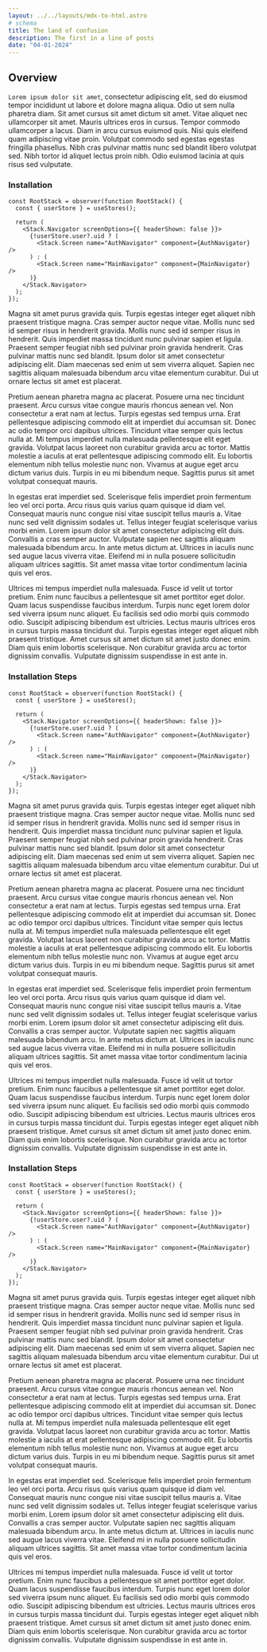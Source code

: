 ```yaml
---
layout: ../../layouts/mdx-to-html.astro
# schema
title: The land of confusion
description: The first in a line of posts
date: "04-01-2024"
---
```


## Overview

`Lorem ipsum dolor sit amet`, consectetur adipiscing elit, sed do eiusmod tempor incididunt ut labore et dolore magna aliqua. Odio ut sem nulla pharetra diam. Sit amet cursus sit amet dictum sit amet. Vitae aliquet nec ullamcorper sit amet. Mauris ultrices eros in cursus. Tempor commodo ullamcorper a lacus. Diam in arcu cursus euismod quis. Nisi quis eleifend quam adipiscing vitae proin. Volutpat commodo sed egestas egestas fringilla phasellus. Nibh cras pulvinar mattis nunc sed blandit libero volutpat sed. Nibh tortor id aliquet lectus proin nibh. Odio euismod lacinia at quis risus sed vulputate.

### Installation

```tsx
const RootStack = observer(function RootStack() {
  const { userStore } = useStores();

  return (
    <Stack.Navigator screenOptions={{ headerShown: false }}>
      {!userStore.user?.uid ? (
        <Stack.Screen name="AuthNavigator" component={AuthNavigator} />
      ) : (
        <Stack.Screen name="MainNavigator" component={MainNavigator} />
      )}
    </Stack.Navigator>
  );
});
```

Magna sit amet purus gravida quis. Turpis egestas integer eget aliquet nibh praesent tristique magna. Cras semper auctor neque vitae. Mollis nunc sed id semper risus in hendrerit gravida. Mollis nunc sed id semper risus in hendrerit. Quis imperdiet massa tincidunt nunc pulvinar sapien et ligula. Praesent semper feugiat nibh sed pulvinar proin gravida hendrerit. Cras pulvinar mattis nunc sed blandit. Ipsum dolor sit amet consectetur adipiscing elit. Diam maecenas sed enim ut sem viverra aliquet. Sapien nec sagittis aliquam malesuada bibendum arcu vitae elementum curabitur. Dui ut ornare lectus sit amet est placerat.

Pretium aenean pharetra magna ac placerat. Posuere urna nec tincidunt praesent. Arcu cursus vitae congue mauris rhoncus aenean vel. Non consectetur a erat nam at lectus. Turpis egestas sed tempus urna. Erat pellentesque adipiscing commodo elit at imperdiet dui accumsan sit. Donec ac odio tempor orci dapibus ultrices. Tincidunt vitae semper quis lectus nulla at. Mi tempus imperdiet nulla malesuada pellentesque elit eget gravida. Volutpat lacus laoreet non curabitur gravida arcu ac tortor. Mattis molestie a iaculis at erat pellentesque adipiscing commodo elit. Eu lobortis elementum nibh tellus molestie nunc non. Vivamus at augue eget arcu dictum varius duis. Turpis in eu mi bibendum neque. Sagittis purus sit amet volutpat consequat mauris.

In egestas erat imperdiet sed. Scelerisque felis imperdiet proin fermentum leo vel orci porta. Arcu risus quis varius quam quisque id diam vel. Consequat mauris nunc congue nisi vitae suscipit tellus mauris a. Vitae nunc sed velit dignissim sodales ut. Tellus integer feugiat scelerisque varius morbi enim. Lorem ipsum dolor sit amet consectetur adipiscing elit duis. Convallis a cras semper auctor. Vulputate sapien nec sagittis aliquam malesuada bibendum arcu. In ante metus dictum at. Ultrices in iaculis nunc sed augue lacus viverra vitae. Eleifend mi in nulla posuere sollicitudin aliquam ultrices sagittis. Sit amet massa vitae tortor condimentum lacinia quis vel eros.

Ultrices mi tempus imperdiet nulla malesuada. Fusce id velit ut tortor pretium. Enim nunc faucibus a pellentesque sit amet porttitor eget dolor. Quam lacus suspendisse faucibus interdum. Turpis nunc eget lorem dolor sed viverra ipsum nunc aliquet. Eu facilisis sed odio morbi quis commodo odio. Suscipit adipiscing bibendum est ultricies. Lectus mauris ultrices eros in cursus turpis massa tincidunt dui. Turpis egestas integer eget aliquet nibh praesent tristique. Amet cursus sit amet dictum sit amet justo donec enim. Diam quis enim lobortis scelerisque. Non curabitur gravida arcu ac tortor dignissim convallis. Vulputate dignissim suspendisse in est ante in.

### Installation Steps

```tsx
const RootStack = observer(function RootStack() {
  const { userStore } = useStores();

  return (
    <Stack.Navigator screenOptions={{ headerShown: false }}>
      {!userStore.user?.uid ? (
        <Stack.Screen name="AuthNavigator" component={AuthNavigator} />
      ) : (
        <Stack.Screen name="MainNavigator" component={MainNavigator} />
      )}
    </Stack.Navigator>
  );
});
```

Magna sit amet purus gravida quis. Turpis egestas integer eget aliquet nibh praesent tristique magna. Cras semper auctor neque vitae. Mollis nunc sed id semper risus in hendrerit gravida. Mollis nunc sed id semper risus in hendrerit. Quis imperdiet massa tincidunt nunc pulvinar sapien et ligula. Praesent semper feugiat nibh sed pulvinar proin gravida hendrerit. Cras pulvinar mattis nunc sed blandit. Ipsum dolor sit amet consectetur adipiscing elit. Diam maecenas sed enim ut sem viverra aliquet. Sapien nec sagittis aliquam malesuada bibendum arcu vitae elementum curabitur. Dui ut ornare lectus sit amet est placerat.

Pretium aenean pharetra magna ac placerat. Posuere urna nec tincidunt praesent. Arcu cursus vitae congue mauris rhoncus aenean vel. Non consectetur a erat nam at lectus. Turpis egestas sed tempus urna. Erat pellentesque adipiscing commodo elit at imperdiet dui accumsan sit. Donec ac odio tempor orci dapibus ultrices. Tincidunt vitae semper quis lectus nulla at. Mi tempus imperdiet nulla malesuada pellentesque elit eget gravida. Volutpat lacus laoreet non curabitur gravida arcu ac tortor. Mattis molestie a iaculis at erat pellentesque adipiscing commodo elit. Eu lobortis elementum nibh tellus molestie nunc non. Vivamus at augue eget arcu dictum varius duis. Turpis in eu mi bibendum neque. Sagittis purus sit amet volutpat consequat mauris.

In egestas erat imperdiet sed. Scelerisque felis imperdiet proin fermentum leo vel orci porta. Arcu risus quis varius quam quisque id diam vel. Consequat mauris nunc congue nisi vitae suscipit tellus mauris a. Vitae nunc sed velit dignissim sodales ut. Tellus integer feugiat scelerisque varius morbi enim. Lorem ipsum dolor sit amet consectetur adipiscing elit duis. Convallis a cras semper auctor. Vulputate sapien nec sagittis aliquam malesuada bibendum arcu. In ante metus dictum at. Ultrices in iaculis nunc sed augue lacus viverra vitae. Eleifend mi in nulla posuere sollicitudin aliquam ultrices sagittis. Sit amet massa vitae tortor condimentum lacinia quis vel eros.

Ultrices mi tempus imperdiet nulla malesuada. Fusce id velit ut tortor pretium. Enim nunc faucibus a pellentesque sit amet porttitor eget dolor. Quam lacus suspendisse faucibus interdum. Turpis nunc eget lorem dolor sed viverra ipsum nunc aliquet. Eu facilisis sed odio morbi quis commodo odio. Suscipit adipiscing bibendum est ultricies. Lectus mauris ultrices eros in cursus turpis massa tincidunt dui. Turpis egestas integer eget aliquet nibh praesent tristique. Amet cursus sit amet dictum sit amet justo donec enim. Diam quis enim lobortis scelerisque. Non curabitur gravida arcu ac tortor dignissim convallis. Vulputate dignissim suspendisse in est ante in.

### Installation Steps

```tsx
const RootStack = observer(function RootStack() {
  const { userStore } = useStores();

  return (
    <Stack.Navigator screenOptions={{ headerShown: false }}>
      {!userStore.user?.uid ? (
        <Stack.Screen name="AuthNavigator" component={AuthNavigator} />
      ) : (
        <Stack.Screen name="MainNavigator" component={MainNavigator} />
      )}
    </Stack.Navigator>
  );
});
```

Magna sit amet purus gravida quis. Turpis egestas integer eget aliquet nibh praesent tristique magna. Cras semper auctor neque vitae. Mollis nunc sed id semper risus in hendrerit gravida. Mollis nunc sed id semper risus in hendrerit. Quis imperdiet massa tincidunt nunc pulvinar sapien et ligula. Praesent semper feugiat nibh sed pulvinar proin gravida hendrerit. Cras pulvinar mattis nunc sed blandit. Ipsum dolor sit amet consectetur adipiscing elit. Diam maecenas sed enim ut sem viverra aliquet. Sapien nec sagittis aliquam malesuada bibendum arcu vitae elementum curabitur. Dui ut ornare lectus sit amet est placerat.

Pretium aenean pharetra magna ac placerat. Posuere urna nec tincidunt praesent. Arcu cursus vitae congue mauris rhoncus aenean vel. Non consectetur a erat nam at lectus. Turpis egestas sed tempus urna. Erat pellentesque adipiscing commodo elit at imperdiet dui accumsan sit. Donec ac odio tempor orci dapibus ultrices. Tincidunt vitae semper quis lectus nulla at. Mi tempus imperdiet nulla malesuada pellentesque elit eget gravida. Volutpat lacus laoreet non curabitur gravida arcu ac tortor. Mattis molestie a iaculis at erat pellentesque adipiscing commodo elit. Eu lobortis elementum nibh tellus molestie nunc non. Vivamus at augue eget arcu dictum varius duis. Turpis in eu mi bibendum neque. Sagittis purus sit amet volutpat consequat mauris.

In egestas erat imperdiet sed. Scelerisque felis imperdiet proin fermentum leo vel orci porta. Arcu risus quis varius quam quisque id diam vel. Consequat mauris nunc congue nisi vitae suscipit tellus mauris a. Vitae nunc sed velit dignissim sodales ut. Tellus integer feugiat scelerisque varius morbi enim. Lorem ipsum dolor sit amet consectetur adipiscing elit duis. Convallis a cras semper auctor. Vulputate sapien nec sagittis aliquam malesuada bibendum arcu. In ante metus dictum at. Ultrices in iaculis nunc sed augue lacus viverra vitae. Eleifend mi in nulla posuere sollicitudin aliquam ultrices sagittis. Sit amet massa vitae tortor condimentum lacinia quis vel eros.

Ultrices mi tempus imperdiet nulla malesuada. Fusce id velit ut tortor pretium. Enim nunc faucibus a pellentesque sit amet porttitor eget dolor. Quam lacus suspendisse faucibus interdum. Turpis nunc eget lorem dolor sed viverra ipsum nunc aliquet. Eu facilisis sed odio morbi quis commodo odio. Suscipit adipiscing bibendum est ultricies. Lectus mauris ultrices eros in cursus turpis massa tincidunt dui. Turpis egestas integer eget aliquet nibh praesent tristique. Amet cursus sit amet dictum sit amet justo donec enim. Diam quis enim lobortis scelerisque. Non curabitur gravida arcu ac tortor dignissim convallis. Vulputate dignissim suspendisse in est ante in.
